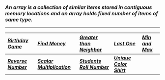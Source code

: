 ### _An array is a collection of similar items stored in contiguous memory locations and an array holds fixed number of items of same type._
---
|[_Birthday Game_](Solution/Birthday_Game.py)|[_Find Money_](Solution/Find_Money.py)|[_Greater than Neighbor_](Solution/Greater_than_Neighbor.py)|[_Last One_](Solution/Last_One.py)|[_Min and Max_](Solution/Min_and_Max.py)|
|:---|:---|:---|:---|:---|
|**[_Reverse Number_](Solution/Reverse_Number.py)**|**[_Scalar Multiplication_ ](Solution/Scalar_Multiplication.py)**|**[_Students Roll Number_ ](Solution/Students_Roll_Number.py)**|**[_Unique Color Shirt_](Solution/Unique_Color_Shirt.py)**|
